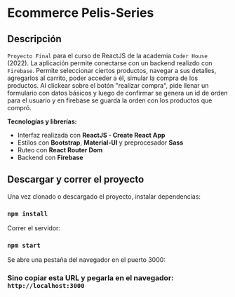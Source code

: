 # Ecommerce Pelis-Series

## Descripción

`Proyecto Final` para el curso de ReactJS de la academia `Coder House` (2022).
La aplicación permite conectarse con un backend realizdo con `Firebase`.
Permite seleccionar ciertos productos, navegar a sus detalles, agregarlos al carrito, poder acceder a él, simular la compra de los productos.
Al clickear sobre el botón "realizar compra", pide llenar un formulario con datos básicos y luego de confirmar
se genera un id de orden para el usuario y en firebase se guarda la orden con los productos que compró.

**Tecnologías y librerías:**

- Interfaz realizada con **ReactJS - Create React App**
- Estilos con **Bootstrap**, **Material-UI** y preprocesador **Sass**
- Ruteo con **React Router Dom**
- Backend con **Firebase**

## Descargar y correr el proyecto

Una vez clonado o descargado el proyecto, instalar dependencias:

### `npm install`

Correr el servidor:

### `npm start`

Se abre una pestaña del navegador en el puerto 3000:

### Sino copiar esta URL y pegarla en el navegador: `http://localhost:3000`


